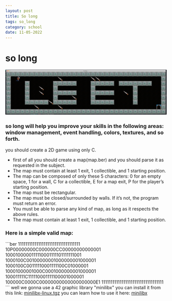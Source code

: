 ```yaml
---
layout: post
title: So long
tags: so_long
category: school
date: 11-05-2022
---
```


# so long

![](/blog/so_long.png)

  

### so long will help you improve your skills in the following areas: window management, event handling, colors, textures, and so forth.

you should create a 2D game using only C.

 - first of all you should create a map(map.ber) and you should parse it as requested in the subject.
 - The map must contain at least 1 exit, 1 collectible, and 1 starting position.
 - The map can be composed of only these 5 characters: 0 for an empty space, 1 for a wall, C for a collectible, E for a map exit, P for the player’s starting position.
 - The map must be rectangular.
 - The map must be closed/surrounded by walls. If it’s not, the program must return an error.
 - You must be able to parse any kind of map, as long as it respects the above rules. 
 - The map must contain at least 1 exit, 1 collectible, and 1 starting position.

<h3>Here is a simple valid map:</h3>
 ```ber
1111111111111111111111111111111111
10P00000000C000000CC00000000000001
1000100000111110001111101111111001
1000100C00100000001000000001000001
1000100C00111110001111100C01000001
10001000001000C0001000000001000001
100011111C111110001111100001000001
100000C0000C00000000000000000000E1
1111111111111111111111111111111111
 ``` 
 well we gonna use a 42 graphic library "minilibx" you can install it from this link:
<a target="_blank" href="/uploads/document/document/8567/minilibx-linux.tgz">minilibx-linux.tgz</a>
you can learn how to use it here:  <a target ="https://github.com/ttshivhula/minilibx" href="https://github.com/ttshivhula/minilibx">
minilibx
</a>